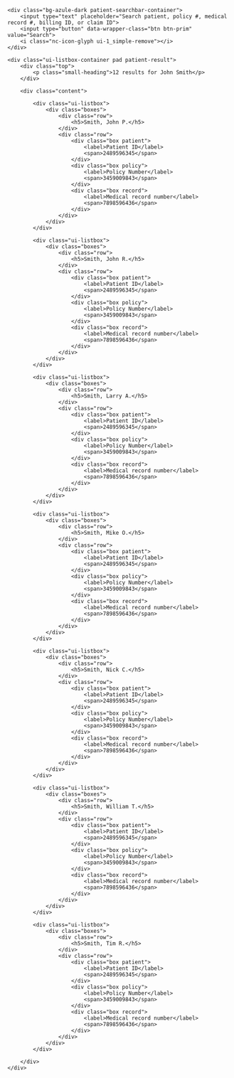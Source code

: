     <div class="bg-azule-dark patient-searchbar-container">
        <input type="text" placeholder="Search patient, policy #, medical record #, billing ID, or claim ID">
        <input type="button" data-wrapper-class="btn btn-prim" value="Search">
        <i class="nc-icon-glyph ui-1_simple-remove"></i>
    </div>

    <div class="ui-listbox-container pad patient-result">
        <div class="top">
            <p class="small-heading">12 results for John Smith</p>
        </div>

        <div class="content">

            <div class="ui-listbox">
                <div class="boxes">
                    <div class="row">
                        <h5>Smith, John P.</h5>
                    </div>
                    <div class="row">
                        <div class="box patient">
                            <label>Patient ID</label>
                            <span>2489596345</span>
                        </div>
                        <div class="box policy">
                            <label>Policy Number</label>
                            <span>3459009843</span>
                        </div>
                        <div class="box record">
                            <label>Medical record number</label>
                            <span>7898596436</span>
                        </div>
                    </div>
                </div>
            </div>

            <div class="ui-listbox">
                <div class="boxes">
                    <div class="row">
                        <h5>Smith, John R.</h5>
                    </div>
                    <div class="row">
                        <div class="box patient">
                            <label>Patient ID</label>
                            <span>2489596345</span>
                        </div>
                        <div class="box policy">
                            <label>Policy Number</label>
                            <span>3459009843</span>
                        </div>
                        <div class="box record">
                            <label>Medical record number</label>
                            <span>7898596436</span>
                        </div>
                    </div>
                </div>
            </div>

            <div class="ui-listbox">
                <div class="boxes">
                    <div class="row">
                        <h5>Smith, Larry A.</h5>
                    </div>
                    <div class="row">
                        <div class="box patient">
                            <label>Patient ID</label>
                            <span>2489596345</span>
                        </div>
                        <div class="box policy">
                            <label>Policy Number</label>
                            <span>3459009843</span>
                        </div>
                        <div class="box record">
                            <label>Medical record number</label>
                            <span>7898596436</span>
                        </div>
                    </div>
                </div>
            </div>

            <div class="ui-listbox">
                <div class="boxes">
                    <div class="row">
                        <h5>Smith, Mike O.</h5>
                    </div>
                    <div class="row">
                        <div class="box patient">
                            <label>Patient ID</label>
                            <span>2489596345</span>
                        </div>
                        <div class="box policy">
                            <label>Policy Number</label>
                            <span>3459009843</span>
                        </div>
                        <div class="box record">
                            <label>Medical record number</label>
                            <span>7898596436</span>
                        </div>
                    </div>
                </div>
            </div>

            <div class="ui-listbox">
                <div class="boxes">
                    <div class="row">
                        <h5>Smith, Nick C.</h5>
                    </div>
                    <div class="row">
                        <div class="box patient">
                            <label>Patient ID</label>
                            <span>2489596345</span>
                        </div>
                        <div class="box policy">
                            <label>Policy Number</label>
                            <span>3459009843</span>
                        </div>
                        <div class="box record">
                            <label>Medical record number</label>
                            <span>7898596436</span>
                        </div>
                    </div>
                </div>
            </div>

            <div class="ui-listbox">
                <div class="boxes">
                    <div class="row">
                        <h5>Smith, William T.</h5>
                    </div>
                    <div class="row">
                        <div class="box patient">
                            <label>Patient ID</label>
                            <span>2489596345</span>
                        </div>
                        <div class="box policy">
                            <label>Policy Number</label>
                            <span>3459009843</span>
                        </div>
                        <div class="box record">
                            <label>Medical record number</label>
                            <span>7898596436</span>
                        </div>
                    </div>
                </div>
            </div>

            <div class="ui-listbox">
                <div class="boxes">
                    <div class="row">
                        <h5>Smith, Tim R.</h5>
                    </div>
                    <div class="row">
                        <div class="box patient">
                            <label>Patient ID</label>
                            <span>2489596345</span>
                        </div>
                        <div class="box policy">
                            <label>Policy Number</label>
                            <span>3459009843</span>
                        </div>
                        <div class="box record">
                            <label>Medical record number</label>
                            <span>7898596436</span>
                        </div>
                    </div>
                </div>
            </div>

        </div>
    </div>
